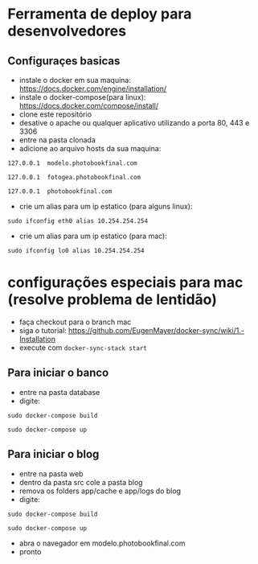 # Ferramenta de deploy para desenvolvedores

## Configuraçes basicas ##
- instale o docker em sua maquina:
https://docs.docker.com/engine/installation/
- instale o docker-compose(para linux):
https://docs.docker.com/compose/install/
- clone este repositório
- desative o apache ou qualquer aplicativo utilizando a porta 80, 443 e 3306
- entre na pasta clonada
- adicione ao arquivo hosts da sua maquina:

`127.0.0.1  modelo.photobookfinal.com`

`127.0.0.1  fotogea.photobookfinal.com`

`127.0.0.1  photobookfinal.com`

- crie um alias para um ip estatico (para alguns linux):

`sudo ifconfig eth0 alias 10.254.254.254`

- crie um alias para um ip estatico (para mac):

`sudo ifconfig lo0 alias 10.254.254.254`

# configurações especiais para mac (resolve problema de lentidão) #
- faça checkout para o branch mac
- siga o tutorial: https://github.com/EugenMayer/docker-sync/wiki/1.-Installation
- execute com 
`docker-sync-stack start`
## Para iniciar o banco ##
- entre na pasta database
- digite:

`sudo docker-compose build`

`sudo docker-compose up`

## Para iniciar o blog ##
- entre na pasta web
- dentro da pasta src cole a pasta blog
- remova os folders app/cache e app/logs do blog
- digite:

`sudo docker-compose build`

`sudo docker-compose up`

- abra o navegador em modelo.photobookfinal.com
- pronto
